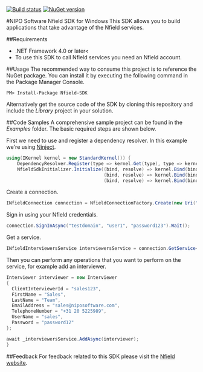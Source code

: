 [![Build status](https://ci.appveyor.com/api/projects/status/vc9at8xo1q2nthcd/branch/master?svg=true)](https://ci.appveyor.com/project/NIPOSoftware/nfield-sdk/branch/master) [![NuGet version](https://badge.fury.io/nu/Nfield-SDK.svg)](https://badge.fury.io/nu/Nfield-SDK)

#NIPO Software Nfield SDK for Windows
This SDK allows you to build applications that take advantage of the Nfield services.
    
##Requirements
- .NET Framework 4.0 or later<
- To use this SDK to call Nfield services you need an Nfield account.

##Usage
The recommended way to consume this project is to reference the NuGet package. You can install it by executing the following command in the Package Manager Console.

```
PM> Install-Package Nfield-SDK
```

Alternatively get the source code of the SDK by cloning this repository and include the _Library_ project in your solution.

##Code Samples
A comprehensive sample project can be found in the _Examples_ folder.
The basic required steps are shown below.

First we need to use and register a dependency resolver. In this example we're using
[Ninject].
```c#
using(IKernel kernel = new StandardKernel()) {
    DependencyResolver.Register(type => kernel.Get(type), type => kernel.GetAll(type));
    NfieldSdkInitializer.Initialize((bind, resolve) => kernel.Bind(bind).To(resolve).InTransientScope(),
                                    (bind, resolve) => kernel.Bind(bind).To(resolve).InSingletonScope(),
                                    (bind, resolve) => kernel.Bind(bind).ToConstant(resolve));
```
Create a connection.
```c#
INfieldConnection connection = NfieldConnectionFactory.Create(new Uri("https://api.nfieldmr.com/v1/"));
```

Sign in using your Nfield credentials.
```c#
connection.SignInAsync("testdomain", "user1", "password123").Wait();
```

Get a service.
```c#
INfieldInterviewersService interviewersService = connection.GetService<INfieldInterviewersService>();
```

Then you can perform any operations that you want to perform on the service, for example add an interviewer.
```c#
Interviewer interviewer = new Interviewer
{
  ClientInterviewerId = "sales123",
  FirstName = "Sales",
  LastName = "Team",
  EmailAddress = "sales@niposoftware.com",
  TelephoneNumber = "+31 20 5225989",
  UserName = "sales",
  Password = "password12"
};

await _interviewersService.AddAsync(interviewer);
}
```

##Feedback
For feedback related to this SDK please visit the
[Nfield website].

[Ninject]: http://www.ninject.org/
[Nfield website]: http://www.nfieldmr.com/contact.aspx
